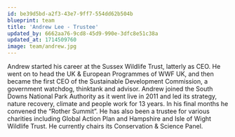 ```yaml
---
id: be39d5bd-a2f3-43e7-9ff7-554dd62b504b
blueprint: team
title: 'Andrew Lee - Trustee'
updated_by: 6662aa76-9cd8-45d9-990e-3dfc8e51c38a
updated_at: 1714509760
image: team/andrew.jpg
---
```

Andrew started his career at the Sussex Wildlife Trust, latterly as CEO.  He went on to head the UK & European Programmes of WWF UK, and then became the first CEO of the Sustainable Development Commission, a government watchdog, thinktank and advisor. Andrew joined the South Downs National Park Authority as it went live in 2011 and led its strategy, nature recovery, climate and people work for 13 years.  In his final months he convened the “Rother Summit”.  He has also been a trustee for various charities including Global Action Plan and Hampshire and Isle of Wight Wildlife Trust.  He currently chairs its Conservation & Science Panel.